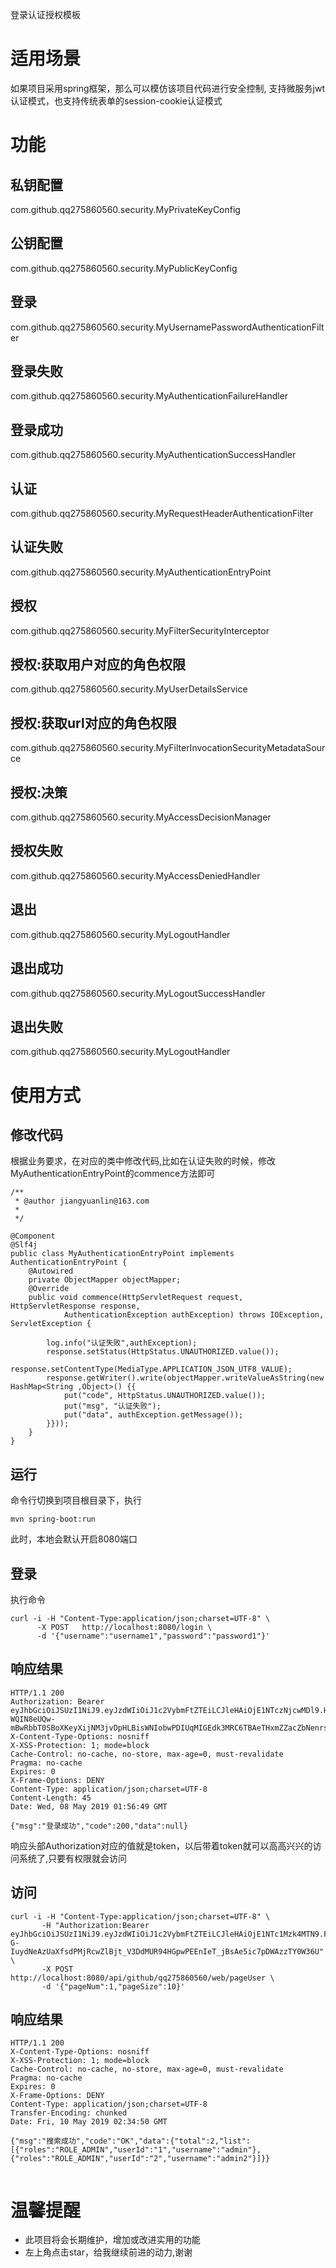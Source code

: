 登录认证授权模板

# 适用场景
如果项目采用spring框架，那么可以模仿该项目代码进行安全控制,
支持微服务jwt认证模式，也支持传统表单的session-cookie认证模式

# 功能
## 私钥配置
com.github.qq275860560.security.MyPrivateKeyConfig
## 公钥配置
com.github.qq275860560.security.MyPublicKeyConfig
## 登录
com.github.qq275860560.security.MyUsernamePasswordAuthenticationFilter
## 登录失败
com.github.qq275860560.security.MyAuthenticationFailureHandler
## 登录成功
com.github.qq275860560.security.MyAuthenticationSuccessHandler

## 认证
com.github.qq275860560.security.MyRequestHeaderAuthenticationFilter
## 认证失败
com.github.qq275860560.security.MyAuthenticationEntryPoint
## 授权
com.github.qq275860560.security.MyFilterSecurityInterceptor
## 授权:获取用户对应的角色权限
com.github.qq275860560.security.MyUserDetailsService
## 授权:获取url对应的角色权限
com.github.qq275860560.security.MyFilterInvocationSecurityMetadataSource
## 授权:决策
com.github.qq275860560.security.MyAccessDecisionManager
## 授权失败
com.github.qq275860560.security.MyAccessDeniedHandler

## 退出
com.github.qq275860560.security.MyLogoutHandler
## 退出成功
com.github.qq275860560.security.MyLogoutSuccessHandler
## 退出失败
com.github.qq275860560.security.MyLogoutHandler

# 使用方式
## 修改代码
根据业务要求，在对应的类中修改代码,比如在认证失败的时候，修改MyAuthenticationEntryPoint的commence方法即可
```
/**
 * @author jiangyuanlin@163.com
 *  
 */
 
@Component
@Slf4j         
public class MyAuthenticationEntryPoint implements AuthenticationEntryPoint {
    @Autowired
    private ObjectMapper objectMapper;
    @Override
    public void commence(HttpServletRequest request, HttpServletResponse response,
			AuthenticationException authException) throws IOException, ServletException {

        log.info("认证失败",authException);
        response.setStatus(HttpStatus.UNAUTHORIZED.value());
        response.setContentType(MediaType.APPLICATION_JSON_UTF8_VALUE);
        response.getWriter().write(objectMapper.writeValueAsString(new HashMap<String ,Object>() {{
        	put("code", HttpStatus.UNAUTHORIZED.value());
        	put("msg", "认证失败");
        	put("data", authException.getMessage());
        }}));
    }
}
```

## 运行
命令行切换到项目根目录下，执行
```
mvn spring-boot:run
```

此时，本地会默认开启8080端口

## 登录
执行命令

```
curl -i -H "Content-Type:application/json;charset=UTF-8" \
	  -X POST   http://localhost:8080/login \
	  -d '{"username":"username1","password":"password1"}'

```

## 响应结果

```
HTTP/1.1 200
Authorization: Bearer eyJhbGciOiJSUzI1NiJ9.eyJzdWIiOiJ1c2VybmFtZTEiLCJleHAiOjE1NTczNjcwMDl9.H1JcMvQQInYx8IM2iTkW-WQIN8eUQw-mBwRbbT0SBoXKeyXijNM3jvDpHLBisWNIobwPDIUqMIGEdk3MRC6TBAeTHxmZZacZbNenrsn9mB8qJU_P1zG7Hi6mRjrPBtdg0cEW44VGl6z_cUNgh1wjR7aMMhNzF7EQ0JxQkBl4P5g
X-Content-Type-Options: nosniff
X-XSS-Protection: 1; mode=block
Cache-Control: no-cache, no-store, max-age=0, must-revalidate
Pragma: no-cache
Expires: 0
X-Frame-Options: DENY
Content-Type: application/json;charset=UTF-8
Content-Length: 45
Date: Wed, 08 May 2019 01:56:49 GMT

{"msg":"登录成功","code":200,"data":null}

```

响应头部Authorization对应的值就是token，以后带着token就可以高高兴兴的访问系统了,只要有权限就会访问


## 访问

```
curl -i -H "Content-Type:application/json;charset=UTF-8" \
	   -H "Authorization:Bearer eyJhbGciOiJSUzI1NiJ9.eyJzdWIiOiJ1c2VybmFtZTEiLCJleHAiOjE1NTc1Mzk4MTN9.FEsVLyZv_RzNnd14z1Qawq_EZ5AOQ27_4BceNuX6eTYqWRNS9IW4A6U4PcXnbG6rVwPgWm9VNq7AxcJpyaOTAqSxTZrfv7CCAxE-G-IuydNeAzUaXfsdPMjRcwZlBjt_V3DdMUR94HGpwPEEnIeT_jBsAe5ic7pDWAzzTY0W36U" \
	   -X POST http://localhost:8080/api/github/qq275860560/web/pageUser \
	   -d '{"pageNum":1,"pageSize":10}'
```

## 响应结果

```
HTTP/1.1 200
X-Content-Type-Options: nosniff
X-XSS-Protection: 1; mode=block
Cache-Control: no-cache, no-store, max-age=0, must-revalidate
Pragma: no-cache
Expires: 0
X-Frame-Options: DENY
Content-Type: application/json;charset=UTF-8
Transfer-Encoding: chunked
Date: Fri, 10 May 2019 02:34:50 GMT

{"msg":"搜索成功","code":"OK","data":{"total":2,"list":[{"roles":"ROLE_ADMIN","userId":"1","username":"admin"},{"roles":"ROLE_ADMIN","userId":"2","username":"admin2"}]}}


```

# 温馨提醒

* 此项目将会长期维护，增加或改进实用的功能
* 左上角点击star，给我继续前进的动力,谢谢